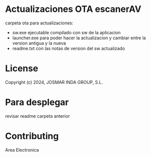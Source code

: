 # Actualizaciones OTA escanerAV
carpeta ota para actualizaciones:
- sw.exe ejecutable compilado con sw de la aplicacion
- launcher.exe para poder hacer la actualizacion y cambiar entre la version antigua y la nueva
- readme.txt con las notas de version del sw actualizado


# License
Copyright (c) 2024, JOSMAR INDA GROUP, S.L.

# Para desplegar
revisar readme carpeta anterior

# Contributing
Area Electronica


